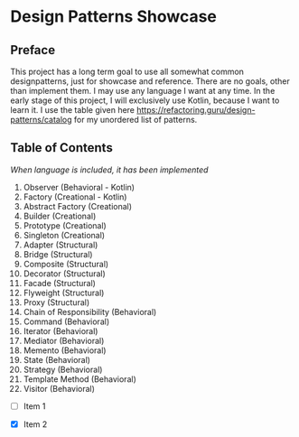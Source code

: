# Design Patterns Showcase
## Preface
This project has a long term goal to use all somewhat common designpatterns, just for showcase and reference.
There are no goals, other than implement them. I may use any language I want at any time.
In the early stage of this project, I will exclusively use Kotlin, because I want to learn it.
I use the table given here https://refactoring.guru/design-patterns/catalog for my unordered list of patterns.

## Table of Contents
*When language is included, it has been implemented*
1. Observer (Behavioral - Kotlin)
2. Factory (Creational - Kotlin)
3. Abstract Factory (Creational)
4. Builder (Creational)
5. Prototype (Creational)
6. Singleton (Creational)
7. Adapter (Structural)
8. Bridge (Structural)
9. Composite (Structural)
10. Decorator (Structural)
11. Facade (Structural)
12. Flyweight (Structural)
13. Proxy (Structural)
14. Chain of Responsibility (Behavioral)
15. Command (Behavioral)
16. Iterator (Behavioral)
17. Mediator (Behavioral)
18. Memento (Behavioral)
19. State (Behavioral)
20. Strategy (Behavioral)
21. Template Method (Behavioral)
22. Visitor (Behavioral)

- [ ] Item 1
- [x] Item 2

